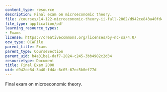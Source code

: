 ```yaml
---
content_type: resource
description: Final exam on microeconomic theory.
file: /courses/14-122-microeconomic-theory-ii-fall-2002/d942ce843a40fd4a6c0567ec5b0ef77d_f2000q.pdf
file_type: application/pdf
learning_resource_types:
- Exams
license: https://creativecommons.org/licenses/by-nc-sa/4.0/
ocw_type: OCWFile
parent_title: Exams
parent_type: CourseSection
parent_uid: b4a31be1-daf7-2024-c245-3bb4982c2d34
resourcetype: Document
title: Final Exam 2000
uid: d942ce84-3a40-fd4a-6c05-67ec5b0ef77d
---
```

Final exam on microeconomic theory.